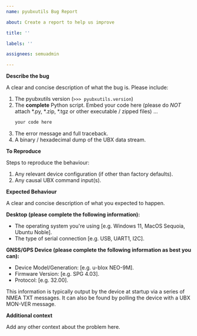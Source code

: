 ```yaml
---
name: pyubxutils Bug Report

about: Create a report to help us improve

title: ''

labels: ''

assignees: semuadmin

---
```


**Describe the bug**

A clear and concise description of what the bug is. Please include:

1. The pyubxutils version (`>>> pyubxutils.version`)
2. The **complete** Python script. Embed your code here (please do *NOT* attach *.py, *.zip, *.tgz or other executable / zipped files) ...
   ```python
   your code here
   ```
3. The error message and full traceback.
4. A binary / hexadecimal dump of the UBX data stream.

**To Reproduce**

Steps to reproduce the behaviour:
1. Any relevant device configuration (if other than factory defaults).
2. Any causal UBX command input(s).

**Expected Behaviour**

A clear and concise description of what you expected to happen.

**Desktop (please complete the following information):**

- The operating system you're using [e.g. Windows 11, MacOS Sequoia, Ubuntu Noble].
- The type of serial connection [e.g. USB, UART1, I2C].

**GNSS/GPS Device (please complete the following information as best you can):**

- Device Model/Generation: [e.g. u-blox NEO-9M].
- Firmware Version: [e.g. SPG 4.03].
- Protocol: [e.g. 32.00].
 
This information is typically output by the device at startup via a series of NMEA TXT messages. It can also be found by polling the device with a UBX MON-VER message.

**Additional context**

Add any other context about the problem here.
